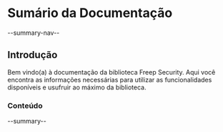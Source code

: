 # Sumário da Documentação

--summary-nav--

## Introdução

Bem vindo(a) à documentação da biblioteca Freep Security. Aqui você encontra as informações necessárias para utilizar as funcionalidades disponíveis e usufruir ao máximo da biblioteca.

### Conteúdo

--summary--
